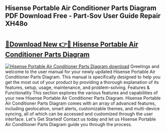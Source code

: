 ## Hisense Portable Air Conditioner Parts Diagram PDF Download Free - Part-Sov User Guide Repair XH48o

# <h2><a href="http://dfkuss0.blite.top/?on=Hisense+Portable+Air+Conditioner+Parts+Diagram">🔗Download New 👉🔴 Hisense Portable Air Conditioner Parts Diagram</a></h2>

[![Hisense Portable Air Conditioner Parts Diagram download](https://i.imgur.com/lujVjoI.png)](http://dfkuss0.blite.top/?on=Hisense+Portable+Air+Conditioner+Parts+Diagram)
Greetings and welcome to the user manual for your newly updated Hisense Portable Air Conditioner Parts Diagram. This manual is specifically designed to help you get the most out of your product by providing a thorough explanation of its features, setup, usage, maintenance, and problem-solving. Features & Functionality This section explores the various features and capabilities of your new Hisense Portable Air Conditioner Parts Diagram. Hisense Portable Air Conditioner Parts Diagram comes with an array of advanced features, including geolocation, smart alerts, customizable themes, and multi-device syncing, all of which can be accessed and customized through the user interface. Let's Get Started! Contact us today and let us Hisense Portable Air Conditioner Parts Diagram guide you through the process.
